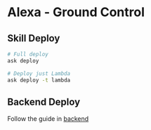 # Alexa - Ground Control

## Skill Deploy

```bash
# Full deploy
ask deploy

# Deploy just Lambda
ask deploy -t lambda
```

## Backend Deploy

Follow the guide in [backend](backend/README.md)